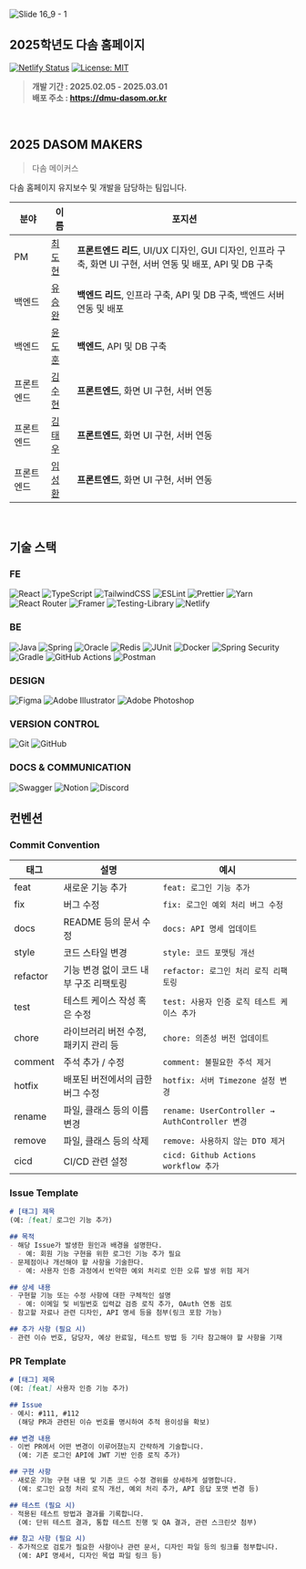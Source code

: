 ![Slide 16_9 - 1](https://github.com/user-attachments/assets/ecb1ac70-0ee0-4383-bd15-fc8dba47b443)
## 2025학년도 다솜 홈페이지

[![Netlify Status](https://api.netlify.com/api/v1/badges/a81b10db-e49b-44a5-b55e-650bc963fe63/deploy-status)](https://app.netlify.com/sites/dmu-dasom/deploys)
[![License: MIT](https://img.shields.io/badge/License-MIT-yellow.svg)](https://opensource.org/licenses/MIT)
> <b>개발 기간 : 2025.02.05 - 2025.03.01 <br> 배포 주소 : <a href="https://dmu-dasom.or.kr">https://dmu-dasom.or.kr</a></b>
> 
<br>

## 2025 DASOM MAKERS

> 다솜 메이커스
> 

다솜 홈페이지 유지보수 및 개발을 담당하는 팀입니다.

| **분야** | **이름** | **포지션** |
| --- | --- | --- |
| PM | <a href="https://github.com/titeotty">최도현</a> | **프론트엔드 리드**, UI/UX 디자인, GUI 디자인, 인프라 구축, 화면 UI 구현, 서버 연동 및 배포, API 및 DB 구축 |
| 백엔드 | <a href="https://github.com/ysw789">유승완</a> | **백엔드 리드**, 인프라 구축, API 및 DB 구축, 백엔드 서버 연동 및 배포 |
| 백엔드 | <a href="https://github.com/hodoon">윤도훈</a> | **백엔드**, API 및 DB 구축 |
| 프론트엔드 | <a href="https://github.com/sooh329">김수현</a> | **프론트엔드**, 화면 UI 구현, 서버 연동 |
| 프론트엔드 | <a href="https://github.com/kim3360">김태우</a> | **프론트엔드**, 화면 UI 구현, 서버 연동 |
| 프론트엔드 | <a href="https://github.com/limtjdghks">임성환</a> | **프론트엔드**, 화면 UI 구현, 서버 연동 |

<br>

## 기술 스택

### FE

![React](https://img.shields.io/badge/react-%2320232a.svg?style=for-the-badge&logo=react&logoColor=%2361DAFB)
![TypeScript](https://img.shields.io/badge/typescript-%23007ACC.svg?style=for-the-badge&logo=typescript&logoColor=white)
![TailwindCSS](https://img.shields.io/badge/tailwindcss-%2338B2AC.svg?style=for-the-badge&logo=tailwind-css&logoColor=white)
![ESLint](https://img.shields.io/badge/ESLint-4B3263?style=for-the-badge&logo=eslint&logoColor=white)
![Prettier](https://img.shields.io/badge/prettier-%23F7B93E.svg?style=for-the-badge&logo=prettier&logoColor=black)
![Yarn](https://img.shields.io/badge/yarn-%232C8EBB.svg?style=for-the-badge&logo=yarn&logoColor=white)
![React Router](https://img.shields.io/badge/React_Router-CA4245?style=for-the-badge&logo=react-router&logoColor=white)
![Framer](https://img.shields.io/badge/Framer-black?style=for-the-badge&logo=framer&logoColor=blue)
![Testing-Library](https://img.shields.io/badge/-TestingLibrary-%23E33332?style=for-the-badge&logo=testing-library&logoColor=white)
![Netlify](https://img.shields.io/badge/netlify-%23000000.svg?style=for-the-badge&logo=netlify&logoColor=#00C7B7)

### BE

![Java](https://img.shields.io/badge/java-%23ED8B00.svg?style=for-the-badge&logo=openjdk&logoColor=white)
![Spring](https://img.shields.io/badge/springboot-%236DB33F.svg?style=for-the-badge&logo=springboot&logoColor=white)
![Oracle](https://img.shields.io/badge/Oracle-F80000?style=for-the-badge&logo=oracle&logoColor=white)
![Redis](https://img.shields.io/badge/redis-%23DD0031.svg?style=for-the-badge&logo=redis&logoColor=white)
![JUnit](https://img.shields.io/badge/Junit5-25A162?style=for-the-badge&logo=junit5&logoColor=white)
![Docker](https://img.shields.io/badge/docker-%230db7ed.svg?style=for-the-badge&logo=docker&logoColor=white)
![Spring Security](https://img.shields.io/badge/Spring_Security-6DB33F?style=for-the-badge&logo=Spring-Security&logoColor=white)
![Gradle](https://img.shields.io/badge/Gradle-02303A.svg?style=for-the-badge&logo=Gradle&logoColor=white)
![GitHub Actions](https://img.shields.io/badge/github%20actions-%232671E5.svg?style=for-the-badge&logo=githubactions&logoColor=white)
![Postman](https://img.shields.io/badge/Postman-FF6C37?style=for-the-badge&logo=postman&logoColor=white)

### DESIGN
![Figma](https://img.shields.io/badge/figma-%23F24E1E.svg?style=for-the-badge&logo=figma&logoColor=white)
![Adobe Illustrator](https://img.shields.io/badge/adobe%20illustrator-%23FF9A00.svg?style=for-the-badge&logo=adobe%20illustrator&logoColor=white)
![Adobe Photoshop](https://img.shields.io/badge/adobe%20photoshop-%2331A8FF.svg?style=for-the-badge&logo=adobe%20photoshop&logoColor=white)

### VERSION CONTROL
![Git](https://img.shields.io/badge/git-%23F05033.svg?style=for-the-badge&logo=git&logoColor=white)
![GitHub](https://img.shields.io/badge/github-%23121011.svg?style=for-the-badge&logo=github&logoColor=white)

### DOCS & COMMUNICATION
![Swagger](https://img.shields.io/badge/-Swagger-%23Clojure?style=for-the-badge&logo=swagger&logoColor=white)
![Notion](https://img.shields.io/badge/Notion-%23000000.svg?style=for-the-badge&logo=notion&logoColor=white)
![Discord](https://img.shields.io/badge/Discord-%235865F2.svg?style=for-the-badge&logo=discord&logoColor=white)
<br>

## 컨벤션

### Commit Convention

| 태그 | 설명 | 예시 |
| --- | --- | --- |
| feat | 새로운 기능 추가 | `feat: 로그인 기능 추가` |
| fix | 버그 수정 | `fix: 로그인 예외 처리 버그 수정` |
| docs | README 등의 문서 수정 | `docs: API 명세 업데이트` |
| style | 코드 스타일 변경 | `style: 코드 포맷팅 개선` |
| refactor | 기능 변경 없이 코드 내부 구조 리팩토링 | `refactor: 로그인 처리 로직 리팩토링` |
| test | 테스트 케이스 작성 혹은 수정 | `test: 사용자 인증 로직 테스트 케이스 추가` |
| chore | 라이브러리 버전 수정, 패키지 관리 등 | `chore: 의존성 버전 업데이트` |
| comment | 주석 추가 / 수정 | `comment: 불필요한 주석 제거` |
| hotfix | 배포된 버전에서의 급한 버그 수정 | `hotfix: 서버 Timezone 설정 변경` |
| rename | 파일, 클래스 등의 이름 변경 | `rename: UserController → AuthController 변경` |
| remove | 파일, 클래스 등의 삭제 | `remove: 사용하지 않는 DTO 제거` |
| cicd | CI/CD 관련 설정 | `cicd: Github Actions workflow 추가` |

### Issue Template

```markdown
# [태그] 제목
(예: [feat] 로그인 기능 추가)

## 목적
- 해당 Issue가 발생한 원인과 배경을 설명한다.
  - 예: 회원 기능 구현을 위한 로그인 기능 추가 필요
- 문제점이나 개선해야 할 사항을 기술한다.
  - 예: 사용자 인증 과정에서 빈약한 예외 처리로 인한 오류 발생 위험 제거

## 상세 내용
- 구현할 기능 또는 수정 사항에 대한 구체적인 설명
  - 예: 이메일 및 비밀번호 입력값 검증 로직 추가, OAuth 연동 검토
- 참고할 자료나 관련 디자인, API 명세 등을 첨부(링크 포함 가능)

## 추가 사항 (필요 시)
- 관련 이슈 번호, 담당자, 예상 완료일, 테스트 방법 등 기타 참고해야 할 사항을 기재
```

### PR Template

```markdown
# [태그] 제목
(예: [feat] 사용자 인증 기능 추가)

## Issue
- 예시: #111, #112
  (해당 PR과 관련된 이슈 번호를 명시하여 추적 용이성을 확보)

## 변경 내용
- 이번 PR에서 어떤 변경이 이루어졌는지 간략하게 기술합니다.
  (예: 기존 로그인 API에 JWT 기반 인증 로직 추가)

## 구현 사항
- 새로운 기능 구현 내용 및 기존 코드 수정 경위를 상세하게 설명합니다.
  (예: 로그인 요청 처리 로직 개선, 예외 처리 추가, API 응답 포맷 변경 등)

## 테스트 (필요 시)
- 적용된 테스트 방법과 결과를 기록합니다.
  (예: 단위 테스트 결과, 통합 테스트 진행 및 QA 결과, 관련 스크린샷 첨부)

## 참고 사항 (필요 시)
- 추가적으로 검토가 필요한 사항이나 관련 문서, 디자인 파일 등의 링크를 첨부합니다.
  (예: API 명세서, 디자인 목업 파일 링크 등)
```
